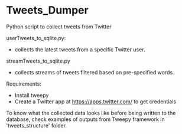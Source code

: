 # Tweets_Dumper
Python script to collect tweets from Twitter


userTweets_to_sqlite.py:
* collects the latest tweets from a specific Twitter user.

streamTweets_to_sqlite.py
* collects streams of tweets filtered based on pre-specified words.


Requirements:
* Install tweepy
* Create a Twitter app at https://apps.twitter.com/ to get credentials


To know what the collected data looks like before being written to the database, check examples of outputs from Tweepy framework in 'tweets_structure' folder.
